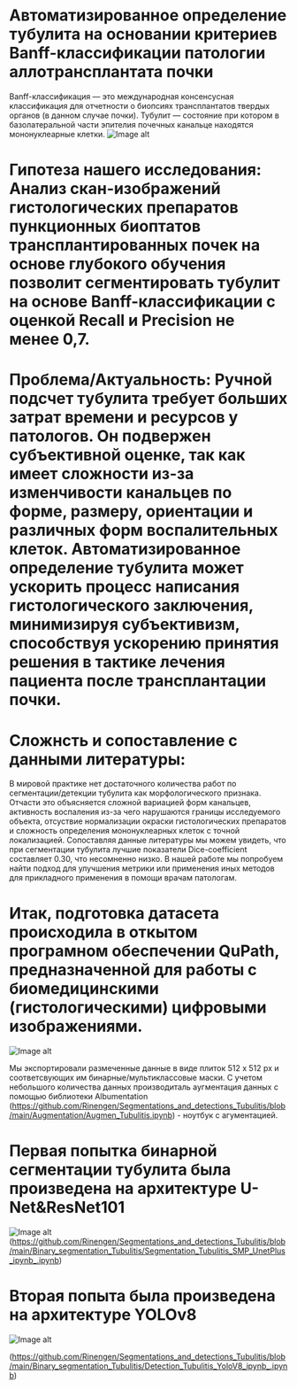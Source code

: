 # Автоматизированное определение тубулита на основании критериев Banff-классификации патологии аллотрансплантата почки

Banff-классификация — это международная консенсусная классификация для отчетности о биопсиях трансплантатов твердых органов (в данном случае почки).
Тубулит —  состояние при котором в базолатеральной части эпителия почечных канальце находятся мононуклеарные клетки.
![Image alt](https://github.com/Rinengen/Segmentations_and_detections_Tubulitis/blob/main/Visualisation/Snapshot_240624182348.png)

# Гипотеза нашего исследования: Анализ скан-изображений гистологических препаратов пункционных биоптатов трансплантированных почек на основе глубокого обучения позволит сегментировать тубулит на основе Banff-классификации с оценкой Recall и Precision не менее 0,7.

# Проблема/Актуальность: Ручной подсчет тубулита требует больших затрат времени и ресурсов у патологов. Он подвержен субъективной оценке, так как имеет сложности из-за изменчивости канальцев по форме, размеру, ориентации и различных форм воспалительных клеток. Автоматизированное определение тубулита может ускорить процесс написания гистологического заключения, минимизируя субъективизм, способствуя ускорению принятия решения в тактике лечения пациента после трансплантации почки.

# Сложнсть и сопоставление с данными литературы: 
В мировой практике нет достаточного количества работ по сегментации/детекции тубулита как морфологического признака. Отчасти это объясняется сложной вариацией форм канальцев, активность воспаления из-за чего нарушаются границы исследуемого объекта, отсуствие нормализации окраски гистологических препаратов и сложность определения мононуклеарных клеток с точной локализацией. Сопоставляя данные литературы мы можем увидеть, что при сегментации тубулита лучшие показатели Dice-coefficient составляет 0.30, что несомненно низко. В нашей работе мы попробуем найти подход для улучшения метрики или применения иных методов для прикладного применения в помощи врачам патологам.

# Итак, подготовка датасета происходила в откытом програмном обеспечении QuPath, предназначенной для работы с биомедицинскими (гистологическими) цифровыми изображениями. 
![Image alt](https://github.com/Rinengen/Segmentations_and_detections_Tubulitis/blob/main/Visualisation/Snapshot_240624182453.png)

Мы экспортировали размеченные данные в виде плиток 512 х 512 px и соответсвующих им бинарные/мультиклассовые маски. С учетом небольшого количества данных производиталь аугментация данных с помощью библиотеки Albumentation (https://github.com/Rinengen/Segmentations_and_detections_Tubulitis/blob/main/Augmentation/Augmen_Tubulitis.ipynb) - ноутбук с агументацией.

# Первая попытка бинарной сегментации тубулита была произведена на архитектуре U-Net&ResNet101 
![Image alt](https://github.com/Rinengen/Segmentations_and_detections_Tubulitis/blob/main/Visualisation/Snapshot_240624182540.png)
(https://github.com/Rinengen/Segmentations_and_detections_Tubulitis/blob/main/Binary_segmentation_Tubulitis/Segmentation_Tubulitis_SMP_UnetPlus_ipynb_.ipynb)

# Вторая попыта была произведена на архитектуре YOLOv8
![Image alt](https://github.com/Rinengen/Segmentations_and_detections_Tubulitis/blob/main/Visualisation/Snapshot_240624182618.png)

(https://github.com/Rinengen/Segmentations_and_detections_Tubulitis/blob/main/Binary_segmentation_Tubulitis/Detection_Tubulitis_YoloV8_ipynb_.ipynb)





